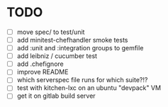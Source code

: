 
# TODO

- [ ] move spec/ to test/unit
- [ ] add minitest-chefhandler smoke tests
- [ ] add :unit and :integration groups to gemfile
- [ ] add leibniz / cucumber test
- [ ] add .chefignore
- [ ] improve README
- [ ] which serverspec file runs for which suite?!?
- [ ] test with kitchen-lxc on an ubuntu "devpack" VM
- [ ] get it on gitlab build server
